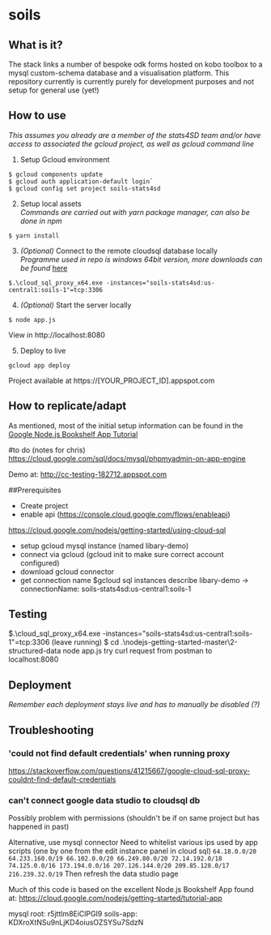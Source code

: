 # soils

## What is it?
The stack links a number of bespoke odk forms hosted on kobo toolbox to a mysql custom-schema database and a visualisation platform. 
This repository currently is currently purely for development purposes and not setup for general use (yet!)



## How to use
*This assumes you already are a member of the stats4SD team and/or have access to associated the gcloud project, as well as gcloud command line*
1. Setup Gcloud environment  
```
$ gcloud components update 
$ gcloud auth application-default login` 
$ gcloud config set project soils-stats4sd
```

2. Setup local assets  
*Commands are carried out with yarn package manager, can also be done in npm*
```
$ yarn install
```

3. *(Optional)* Connect to the remote cloudsql database locally  
*Programme used in repo is windows 64bit version, more downloads can be found* [here](https://cloud.google.com/sql/docs/mysql/sql-proxy)  
```
$.\cloud_sql_proxy_x64.exe -instances="soils-stats4sd:us-central1:soils-1"=tcp:3306
```

4. *(Optional)* Start the server locally  
```
$ node app.js
```
View in http://localhost:8080

5. Deploy to live  
```
gcloud app deploy
```

Project available at https://[YOUR_PROJECT_ID].appspot.com 


## How to replicate/adapt

As mentioned, most of the initial setup information can be found in the [Google Node.js Bookshelf App Tutorial](https://cloud.google.com/nodejs/getting-started/tutorial-app)


#to do (notes for chris)
https://cloud.google.com/sql/docs/mysql/phpmyadmin-on-app-engine


Demo at: http://cc-testing-182712.appspot.com

##Prerequisites 
- Create project
- enable api (https://console.cloud.google.com/flows/enableapi)

https://cloud.google.com/nodejs/getting-started/using-cloud-sql

- setup gcloud mysql instance (named libary-demo)
- connect via gcloud (gcloud init to make sure correct account configured)
- download gcloud connector
- get connection name
$gcloud sql instances describe libary-demo
-> connectionName: soils-stats4sd:us-central1:soils-1


## Testing
$.\cloud_sql_proxy_x64.exe -instances="soils-stats4sd:us-central1:soils-1"=tcp:3306
(leave running)
$ cd .\nodejs-getting-started-master\2-structured-data
node app.js
try curl request from postman to localhost:8080

## Deployment
*Remember each deployment stays live and has to manually be disabled (?)*


## Troubleshooting

### 'could not find default credentials' when running proxy
https://stackoverflow.com/questions/41215667/google-cloud-sql-proxy-couldnt-find-default-credentials

### can't connect google data studio to cloudsql db
Possibly problem with permissions (shouldn't be if on same project but has happened in past)

Alternative, use mysql connector
Need to whitelist various ips used by app scripts (one by one from the edit instance panel in cloud sql)
`
64.18.0.0/20
64.233.160.0/19
66.102.0.0/20
66.249.80.0/20
72.14.192.0/18
74.125.0.0/16
173.194.0.0/16
207.126.144.0/20
209.85.128.0/17
216.239.32.0/19
`
Then refresh the data studio page


Much of this code is based on the excellent Node.js Bookshelf App found at:
https://cloud.google.com/nodejs/getting-started/tutorial-app

mysql root: r5jttlm8EiClPGI9
soils-app: KDXroXtNSu9nLjKD4oiusOZSYSu7SdzN
